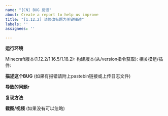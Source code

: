 ```yaml
---
name: "[CN] BUG 反馈"
about: Create a report to help us improve
title: "[1.12.2] 请修改标题为关键描述"
labels: ''
assignees: ''

---
```


**运行环境**

Minecraft版本(1.12.2/1.16.5/1.18.2): 
构建版本(从/version指令获取): 
相关模组/插件: 

**描述这个BUG**
(如果有报错请附上pastebin链接或上传日志文件)

**导致的问题r**

**复现方法**

**截图/视频**
(如果没有可以忽略)
